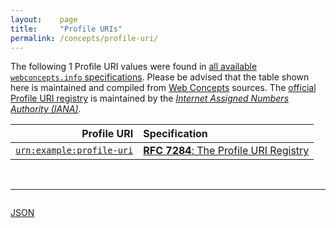 ```yaml
---
layout:    page
title:     "Profile URIs"
permalink: /concepts/profile-uri/
---
```




The following 1 Profile URI values were found in [all available `webconcepts.info` specifications](/specs). Please be advised that the table shown here is maintained and compiled from [Web Concepts](/) sources. The [official Profile URI registry](https://www.iana.org/assignments/profile-uris/profile-uris.xhtml#profile) is maintained by the [*Internet Assigned Numbers Authority (IANA)*](http://www.iana.org/).

Profile URI | Specification
-------: | :-------
[`urn:example:profile-uri`](/concepts/profile-uri/urn:example:profile-uri "A profile to be used in examples, in accordance with RFC 6963.") | [**RFC 7284**: The Profile URI Registry](/specs/IETF/RFC/7284 "This document defines a registry for profile URIs to be used in specifications standardizing profiles.")

<br/>
<hr/>

<p style="float : left"><a href="../profile-uri.json" title="JSON representing all values for this Web Concept">JSON</a></p>
